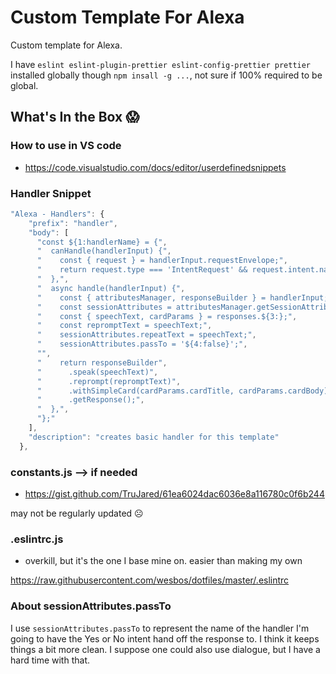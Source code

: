 # Custom Template For Alexa

Custom template for Alexa.

I have `eslint eslint-plugin-prettier eslint-config-prettier prettier` installed globally though `npm insall -g ...`, not sure if 100% required to be global.

## What's In the Box 😱

### How to use in VS code

- https://code.visualstudio.com/docs/editor/userdefinedsnippets

### Handler Snippet

```javascript
"Alexa - Handlers": {
    "prefix": "handler",
    "body": [
      "const ${1:handlerName} = {",
      "  canHandle(handlerInput) {",
      "    const { request } = handlerInput.requestEnvelope;",
      "    return request.type === 'IntentRequest' && request.intent.name === '${2:}';",
      "  },",
      "  async handle(handlerInput) {",
      "    const { attributesManager, responseBuilder } = handlerInput;",
      "    const sessionAttributes = attributesManager.getSessionAttributes();",
      "    const { speechText, cardParams } = responses.${3:};",
      "    const repromptText = speechText;",
      "    sessionAttributes.repeatText = speechText;",
      "    sessionAttributes.passTo = '${4:false}';",
      "",
      "    return responseBuilder",
      "      .speak(speechText)",
      "      .reprompt(repromptText)",
      "      .withSimpleCard(cardParams.cardTitle, cardParams.cardBody)",
      "      .getResponse();",
      "  },",
      "};"
    ],
    "description": "creates basic handler for this template"
  },
```

### constants.js --> if needed

- https://gist.github.com/TruJared/61ea6024dac6036e8a116780c0f6b244

may not be regularly updated ☹️

### .eslintrc.js

- overkill, but it's the one I base mine on. easier than making my own

https://raw.githubusercontent.com/wesbos/dotfiles/master/.eslintrc

### About sessionAttributes.passTo

I use `sessionAttributes.passTo` to represent the name of the handler I'm going to have the Yes or No intent hand off the response to. I think it keeps things a bit more clean. I suppose one could also use dialogue, but I have a hard time with that.
